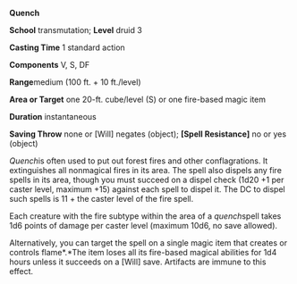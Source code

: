**Quench**

**School** transmutation; **Level** druid 3

**Casting Time** 1 standard action

**Components** V, S, DF

**Range**medium (100 ft. + 10 ft./level)

**Area or Target** one 20-ft. cube/level (S) or one fire-based
magic item

**Duration** instantaneous

**Saving Throw** none or [Will] negates
(object); **[Spell
Resistance]** no or yes
(object)

*Quench*is often used to put out forest fires and other
conflagrations. It extinguishes all nonmagical fires in its area.
The spell also dispels any fire spells in its area, though you
must succeed on a dispel check (1d20 +1 per caster level, maximum
+15) against each spell to dispel it. The DC to dispel such
spells is 11 + the caster level of the fire spell.

Each creature with the fire subtype within the area of a
*quench*spell takes 1d6 points of damage per caster level
(maximum 10d6, no save allowed).

Alternatively, you can target the spell on a single magic item
that creates or controls flame*.*The item loses all its
fire-based magical abilities for 1d4 hours unless it succeeds on
a [Will] save. Artifacts are immune to this
effect.
